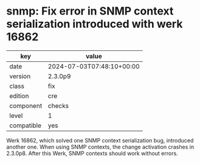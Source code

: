 [//]: # (werk v2)
# snmp: Fix error in SNMP context serialization introduced with werk 16862

key        | value
---------- | ---
date       | 2024-07-03T07:48:10+00:00
version    | 2.3.0p9
class      | fix
edition    | cre
component  | checks
level      | 1
compatible | yes

Werk 16862, which solved one SNMP context serialization bug, introduced another one.
When using SNMP contexts, the change activation crashes in 2.3.0p8.
After this Werk, SNMP contexts should work without errors.
